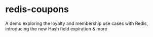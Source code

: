 # redis-coupons
A demo exploring the loyalty and membership use cases with Redis, introducing the new Hash field expiration &amp; more
